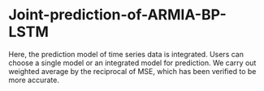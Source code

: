 # Joint-prediction-of-ARMIA-BP-LSTM
Here, the prediction model of time series data is integrated. Users can choose a single model or an integrated model for prediction. We carry out weighted average by the reciprocal of MSE, which has been verified to be more accurate.
